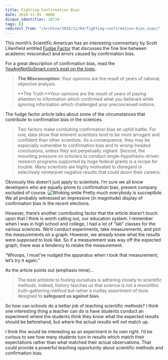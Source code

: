 ```yaml
---
title: Fighting Confirmation Bias
date: 2010-11-05 -0800
disqus_identifier: 18734
tags: []
redirect_from: "/archive/2010/11/04/fighting-confirmation-bias.aspx/"
---
```


This month’s Scientific American has an interesting commentary by Scott
Lilienfield entitled [Fudge
Factor](http://www.scientificamerican.com/article.cfm?id=fudge-factor "Fudge Factor")
that discusses the fine line between academic misconduct and errors
caused by confirmation bias.

For a great description of confirmation bias, read the
[YouAreNotSoSmart.com’s post on the
topic](http://youarenotsosmart.com/2010/06/23/confirmation-bias/ "You are not so smart - Confirmation Bias").

> **The Misconception:** Your opinions are the result of years of
> rational, objective analysis.
>
> **The Truth:**Your opinions are the result of years of paying
> attention to information which confirmed what you believed while
> ignoring information which challenged your preconceived notions.

The fudge factor article talks about some of the circumstances that
contribute to confirmation bias in the sciences.

> Two factors make combating confirmation bias an uphill battle. For
> one, data show that eminent scientists tend to be more arrogant and
> confident than other scientists. As a consequence, they may be
> especially vulnerable to confirmation bias and to wrong-headed
> conclusions, unless they are perpetually vigilant. Second, the
> mounting pressure on scholars to conduct single-hypothesis-driven
> research programs supported by huge federal grants is a recipe for
> trouble. Many scientists are highly motivated to disregard or
> selectively reinterpret negative results that could doom their
> careers.

Obviously this doesn’t just apply to scientists. I’m sure we all know
developers who are equally prone to confirmation bias, present company
excluded of course. ![Winking
smile](https://haacked.com/images/haacked_com/WindowsLiveWriter/Fighting-Confirmation-Bias_12B38/wlEmoticon-winkingsmile_2.png)
Pretty much everybody is succeptbile. We all probably witnessed an
impressive (in magnitude) display of confirmation bias in the recent
elections.

However, there’s another contributing factor that the article doesn’t
touch upon that I think is worth calling out, our education system. I
remember when I was in high school and college, I had a lot of “lab”
classes for the various sciences. We’d conduct experiments, take
measurements, and plot the measurements on a graph. However, we already
knew what the results were *supposed* to look like. So if a measurement
was way off the expected graph, there was a tendency to retake the
measurement.

“Whoops, I must’ve nudged the apparatus when I took that measurement,
let’s try it again.”

As the article points out (emphasis mine)…

> The best antidote to fooling ourselves is adhering closely to
> scientific methods. Indeed, history teaches us that science is not a
> monolithic truth-gathering method but rather a motley assortment of
> tools designed to **safeguard us against bias**.

So how can schools do a better job of teaching scientific methods? I
think one interesting thing a teacher can do is have students conduct an
experiment where the students *think* they know what the expected
results should be beforehand, but where the actual results will not
match up.

I think this would be interesting as an experiment in its own right. I’d
be curious to see how many students turn in results which match their
expectations rather than what matched their actual observations. That
could provide a powerful teaching opportunity about scientific methods
and confirmation bias.

